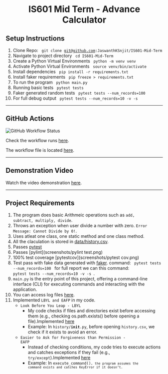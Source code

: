 <h1 align="center"> IS601 Mid Term - Advance Calculator</h1>

## Setup Instructions

1. Clone Repo: <code> git clone git@github.com:JaswanthKSnjit/IS601-Mid-Term </code>
2. Navigate to project directory <code> cd IS601-Mid-Term</code>
3. Create a Python Virtual Environments <code> python -m venv venv </code>
4. Activate Python Virtual Environments <code> source venv/bin/activate </code>
5. Install dependencies <code> pip install -r requirements.txt </code>
6. Install faker requirements <code> pip freeze > requirements.txt </code>
7. To run the program <code> python main.py </code>
8. Running basic tests <code> pytest tests</code>
9. Faker generated random tests <code> pytest tests --num_records=100 </code>
10. For full debug output <code> pytest tests --num_records=10 -v -s </code>

---

## GitHub Actions

![GitHub Workflow Status](https://github.com/JaswanthKSnjit/IS601-Mid-Term/actions/workflows/test.yml/badge.svg)

Check the workflow runs [here](https://github.com/JaswanthKSnjit/IS601-Mid-Term/actions).

The workflow file is located [here](https://github.com/JaswanthKSnjit/IS601-Mid-Term/blob/main/.github/workflows/test.yml).

---

## Demonstration Video

Watch the video demonstration [here](https://www.youtube.com/watch?v=your-video-id).

---

## Project Requirements

1. The program does basic Arithmeic operations such as <code>add, subtract, multiply, divide</code>.
2. Throws an exception when user divide a number with zero. <code>Error Message: Cannot Divide by 0!</code>.
3. Uses atleat one class, one static method and one class method.
4. All the claculation is stored in [data/history.csv](https://github.com/JaswanthKSnjit/IS601-Mid-Term/blob/main/data/history.csv).
5. Passes [pytest](screenshots/pytest.png)
6. Passes [pylint](screenshots/pylint test.png)
7. 100% test coverage [pytestcov](screenshots/pytest cov.png)
8. Test pass with fake data generated with [faker](screenshots/faker.png). command: <code> pytest tests --num_records=100 </code> for full report we can this command: <code> pytest tests --num_records=10 -v -s </code>.
9. <code>main.py</code> is the entry point of this project, offering a command-line interface (CLI) for executing commands and interacting with the application.
10. You can access log files [here](https://github.com/JaswanthKSnjit/IS601-Mid-Term/tree/main/logs).
11. Implemented <code>LBYL and EAFP</code> in my code.<br>
    - <code>Look Before You Leap - LBYL</code><br>
        - My code checks if files and directories exist before accessing them (e.g., checking os.path.exists() before opening a file).Implemented [here](https://github.com/JaswanthKSnjit/IS601-Mid-Term/blob/main/app/plugins/history/__init__.py)<br>
        - Example: In <code>history/__init__.py</code>, before opening <code>history.csv</code>, we check if it exists to avoid an error.<br>
    - <code>Easier to Ask for Forgiveness than Permission - EAFP</code><br>
        - Instead of checking conditions, my code tries to execute actions and catches exceptions if they fail (e.g., <code>try/except</code>).Implemented [here](https://github.com/JaswanthKSnjit/IS601-Mid-Term/blob/main/app/commands/__init__.py)<br>
        - Example: In <code>execute_command()<code>, the program assumes the command exists and catches KeyError if it doesn’t.<br>
